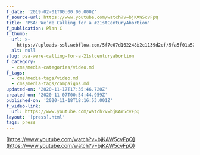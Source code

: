 ```yaml
---
f_date: '2019-02-01T00:00:00.000Z'
f_source-url: https://www.youtube.com/watch?v=bjKAW5cvFpQ
title: 'PSA: We’re Calling for a #21stCenturyAbortion'
f_publication: Plan C
f_thumb:
  url: >-
    https://uploads-ssl.webflow.com/5f7e07d162248b2c1139d2ef/5fa5f01a5216b2a7ae170bff_plancpills.org_21st%2B(3).png
  alt: null
slug: psa-were-calling-for-a-21stcenturyabortion
f_category:
  - cms/media-categories/video.md
f_tags:
  - cms/media-tags/video.md
  - cms/media-tags/campaigns.md
updated-on: '2020-11-17T17:35:46.720Z'
created-on: '2020-11-07T00:54:44.959Z'
published-on: '2020-11-18T18:16:53.001Z'
f_video-link:
  url: https://www.youtube.com/watch?v=bjKAW5cvFpQ
layout: '[press].html'
tags: press
---
```


[https://www.youtube.com/watch?v=bjKAW5cvFpQ](https://www.youtube.com/watch?v=bjKAW5cvFpQ)
